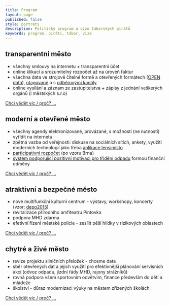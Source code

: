```yaml
---
title: Program
layout: page
published: false
style: portrets
description: Politický program a vize táborských pirátů
keywords: program, piráti, tábor, vize
---
```


## transparentní město
- všechny smlouvy na internetu + transparentní účet
- online klikací a srozumitelný rozpočet až na úroveň faktur
- všechna data ve strojově čitelné formě a otevřených formátech ([OPEN data](https://cs.wikipedia.org/wiki/Otev%C5%99en%C3%A1_data)), [otagované](http://wiki.knihovna.cz/index.php/Tagging) a s [odběrovými kanály](https://cs.wikipedia.org/wiki/RSS)
- online vysílání a záznam ze zastupitelstva + zápisy z jednání veškerých orgánů (i městských s.r.o)

<a href="javascript:void" onClick="$('#pilir1').toggle()">
  Chci vědět víc / proč? ...
</a>
<div id="pilir1" style="display:none">
  Transparence je stav, kdy není potřeba žádat o žádnou informaci, protože všechny jsou volně a přehledně k dispozici.
  Tomu se chceme přiblížit jako jen to je možné.
  Transparence buduje důvěru mezi občany a institucemi.
  Důvěřuj ale prověřuj a proto je potřeba mít vše k dispozici.
  A kde jinde než na internetu.
</div>

## moderní a otevřené město
- všechny agendy elektronizované, provázané, s možností (ne nutností) vyřídit na internetu
- zpětná vazba od veřejnosti: diskuse na sociálních sítích, ankety, využití moderních technologií jako třeba [aplikace lepsimisto](http://lepsimisto.cz)
- [participativní rozpočet](http://participativnirozpocet.cz/) (po vzoru Brna)
- [systém podporující pozitivní motivaci pro třidění odpadu](https://www.energyglobe.cz/-a100247--MZiHZaYz/inteligentni-system-nakladani-s-odpady) formou finanční odměny

<a href="javascript:void" onClick="$('#pilir2').toggle()">
  Chci vědět víc / proč? ...
</a>
<div id="pilir2" style="display:none">
- pořizování dotovanych elektromobilu - dobíjecí infrastruktura pro elektromobily, úsporné veřejné osvětlení ?????????
</div>

## atraktivní a bezpečné město
- nové multifunkční kulturní centrum - výstavy, workshopy, koncerty (vzor: [depo2015](https://www.depo2015.cz/))
- revitalizace přírodního amfiteatru Pintovka
- podpora MHD zdarma
- efetivní řízení městské policie - zesílit pěší hlídky v rizikových oblastech

<a href="javascript:void" onClick="$('#pilir3').toggle()">
  Chci vědět víc / proč? ...
</a>
<div id="pilir3" style="display:none">
 - senior cohousing (architektonická soutěž studentů s důrazem na co nejjednodušší konstrukci a cenu -> maximalizaci kapacity)
 - na významných lokalitách WIFI zdarma + uzamykatelné skříně na dobíjení mobilních telefonů
- vyhrazene, striktne oddelene jizdni pruhy pro kola
 je třeba zesílit pěší hlídky v rizikových oblastech
</div>

## chytré a živé město
- revize projektu silničních přeložek - chceme data
- sběr otevřených dat a jejich využití pro efektivnější plánování servisních akcí (odvoz odpadu, jízdní řády MHD, rajony strážníků)
- rovná podpora všem sportovním odvětvím, finance především do dětí a mládeže
- školství - důraz modernizaci výuky na městem zřízených školách

<a href="javascript:void" onClick="$('#pilir4').toggle()">
  Chci vědět víc / proč? ...
</a>
<div id="pilir4" style="display:none">
- kulturní akce - podpora neziskových a alternativních akcí, záštita města nad mainstream akcema.
- podpora činnosti spolků - spíše než finance tak zapůjčky prostor na činnost
- skoly: opustit frontalni vyuku - cesta z praveku
</div>

